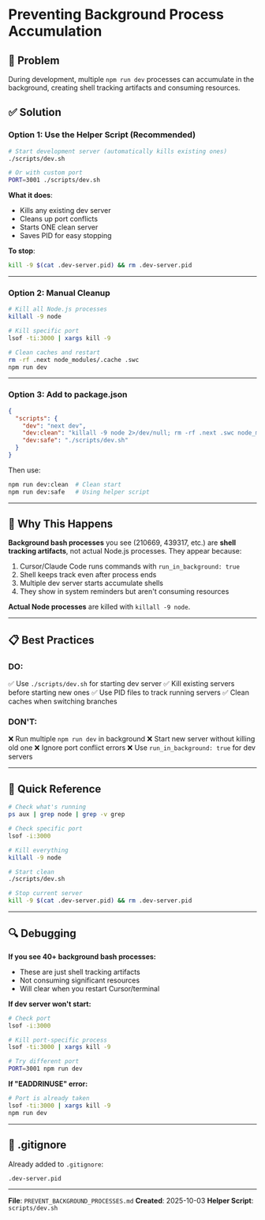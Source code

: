 # Preventing Background Process Accumulation

## 🚨 Problem
During development, multiple `npm run dev` processes can accumulate in the background, creating shell tracking artifacts and consuming resources.

## ✅ Solution

### Option 1: Use the Helper Script (Recommended)

```bash
# Start development server (automatically kills existing ones)
./scripts/dev.sh

# Or with custom port
PORT=3001 ./scripts/dev.sh
```

**What it does**:
- Kills any existing dev server
- Cleans up port conflicts
- Starts ONE clean server
- Saves PID for easy stopping

**To stop**:
```bash
kill -9 $(cat .dev-server.pid) && rm .dev-server.pid
```

---

### Option 2: Manual Cleanup

```bash
# Kill all Node.js processes
killall -9 node

# Kill specific port
lsof -ti:3000 | xargs kill -9

# Clean caches and restart
rm -rf .next node_modules/.cache .swc
npm run dev
```

---

### Option 3: Add to package.json

```json
{
  "scripts": {
    "dev": "next dev",
    "dev:clean": "killall -9 node 2>/dev/null; rm -rf .next .swc node_modules/.cache && next dev",
    "dev:safe": "./scripts/dev.sh"
  }
}
```

Then use:
```bash
npm run dev:clean  # Clean start
npm run dev:safe   # Using helper script
```

---

## 🔧 Why This Happens

**Background bash processes** you see (210669, 439317, etc.) are **shell tracking artifacts**, not actual Node.js processes. They appear because:

1. Cursor/Claude Code runs commands with `run_in_background: true`
2. Shell keeps track even after process ends
3. Multiple dev server starts accumulate shells
4. They show in system reminders but aren't consuming resources

**Actual Node processes** are killed with `killall -9 node`.

---

## 📋 Best Practices

### DO:
✅ Use `./scripts/dev.sh` for starting dev server
✅ Kill existing servers before starting new ones
✅ Use PID files to track running servers
✅ Clean caches when switching branches

### DON'T:
❌ Run multiple `npm run dev` in background
❌ Start new server without killing old one
❌ Ignore port conflict errors
❌ Use `run_in_background: true` for dev servers

---

## 🎯 Quick Reference

```bash
# Check what's running
ps aux | grep node | grep -v grep

# Check specific port
lsof -i:3000

# Kill everything
killall -9 node

# Start clean
./scripts/dev.sh

# Stop current server
kill -9 $(cat .dev-server.pid) && rm .dev-server.pid
```

---

## 🔍 Debugging

**If you see 40+ background bash processes:**
- These are just shell tracking artifacts
- Not consuming significant resources
- Will clear when you restart Cursor/terminal

**If dev server won't start:**
```bash
# Check port
lsof -i:3000

# Kill port-specific process
lsof -ti:3000 | xargs kill -9

# Try different port
PORT=3001 npm run dev
```

**If "EADDRINUSE" error:**
```bash
# Port is already taken
lsof -ti:3000 | xargs kill -9
npm run dev
```

---

## 📝 .gitignore

Already added to `.gitignore`:
```
.dev-server.pid
```

---

**File**: `PREVENT_BACKGROUND_PROCESSES.md`
**Created**: 2025-10-03
**Helper Script**: `scripts/dev.sh`
